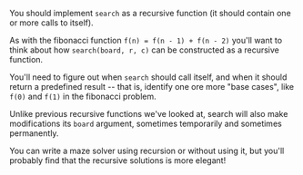 You should implement `search` as a recursive function (it should contain one or
more calls to itself).

As with the fibonacci function `f(n) = f(n - 1) + f(n - 2)` you'll want to think
about how `search(board, r, c)` can be constructed as a recursive function.

You'll need to figure out when `search` should call itself, and when it should
return a predefined result -- that is, identify one ore more "base cases", like
`f(0)` and `f(1)` in the fibonacci problem.

Unlike previous recursive functions we've looked at, search will also make
modifications its `board` argument, sometimes temporarily and sometimes
permanently.

You can write a maze solver using recursion or without using it, but you'll
probably find that the recursive solutions is more elegant!
